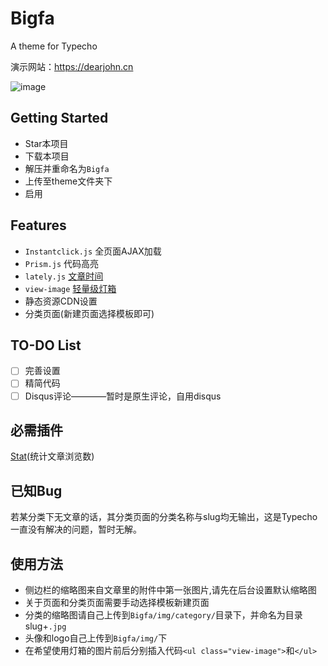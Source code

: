 # Bigfa
A theme for Typecho

演示网站：https://dearjohn.cn

![image](https://raw.githubusercontent.com/jozhn/Bigfa/master/screenshot.jpg)

## Getting Started
- Star本项目
- 下载本项目
- 解压并重命名为`Bigfa`
- 上传至theme文件夹下
- 启用

## Features
- `Instantclick.js` 全页面AJAX加载
- `Prism.js` 代码高亮
- `lately.js` [文章时间](https://github.com/Tokinx/lately)
- `view-image` [轻量级灯箱](https://github.com/Tokinx/ViewImage)
- 静态资源CDN设置
- 分类页面(新建页面选择模板即可)

## TO-DO List
- [ ] 完善设置
- [ ] 精简代码
- [ ] Disqus评论————暂时是原生评论，自用disqus

## 必需插件
[Stat](https://github.com/jozhn/Stat-for-Typecho)(统计文章浏览数)

## 已知Bug
若某分类下无文章的话，其分类页面的分类名称与slug均无输出，这是Typecho一直没有解决的问题，暂时无解。

## 使用方法
- 侧边栏的缩略图来自文章里的附件中第一张图片,请先在后台设置默认缩略图
- 关于页面和分类页面需要手动选择模板新建页面
- 分类的缩略图请自己上传到`Bigfa/img/category/`目录下，并命名为目录slug+`.jpg`
- 头像和logo自己上传到`Bigfa/img/`下
- 在希望使用灯箱的图片前后分别插入代码`<ul class="view-image">`和`</ul>`
